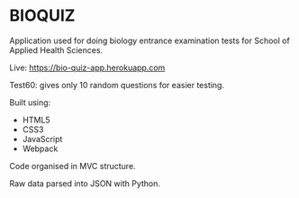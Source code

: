 # BIOQUIZ
Application used for doing biology entrance examination tests for School of Applied Health Sciences.

Live: https://bio-quiz-app.herokuapp.com

Test60: gives only 10 random questions for easier testing.

Built using:

  - HTML5
  - CSS3
  - JavaScript
  - Webpack

Code organised in MVC structure.

Raw data parsed into JSON with Python.
